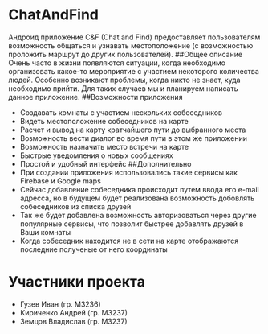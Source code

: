# ChatAndFind
Андроид приложение C&F (Chat and Find) предоставляет пользователям возможность общаться и узнавать местоположение (с возможностью проложить маршрут до других пользователей).
##Общее описание
Очень часто в жизни появляются ситуации, когда необходимо организовать какое-то мероприятие с участием некоторого количества людей. Особенно возникают проблемы, когда никто не знает, куда необходимо прийти. Для таких случаев мы и планируем написать данное приложение.
##Возможности приложения
* Создавать комнаты с участием нескольких собеседников
* Видеть местоположение собеседников на карте
* Расчет и вывод на карту кратчайшего пути до выбранного места
* Возможность вести диалог во время пути в этом же приложении
* Возможность назначить место встречи на карте
* Быстрые уведомления о новых сообщениях
* Простой и удобный интерфейс
##Дополнительно
* При создании приложения использовались такие сервисы как Firebase и Google maps
* Сейчас добавление собеседника происходит путем ввода его e-mail адресса, но в будущем будет реализована возможность добовлять собеседников из списка друзей
* Так же будет добавлена возможность авторизоваться через другие популярные сервисы, что позволит быстрее добавлять друзей в Ваши комнаты
* Когда собеседник находится не в сети на карте отображаются последние полученые от него координаты

# Участники проекта
* Гузев Иван (гр. М3236)
* Кириченко Андрей (гр. М3237)
* Земцов Владислав (гр. М3237)
